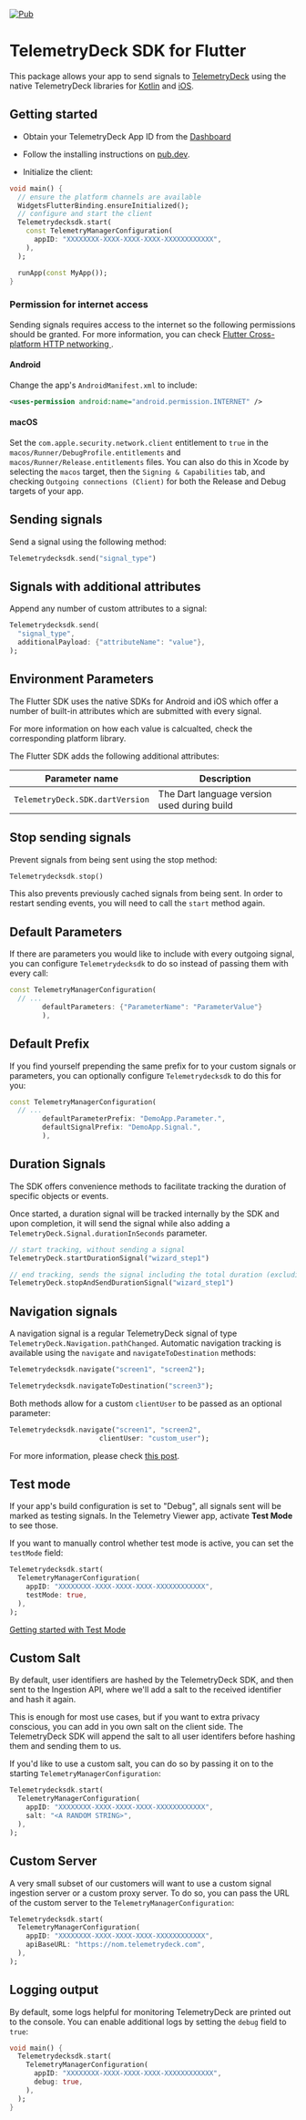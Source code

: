 <a href="https://pub.dev/packages/telemetrydecksdk"><img src="https://img.shields.io/pub/v/telemetrydecksdk.svg" alt="Pub"></a>


# TelemetryDeck SDK for Flutter

This package allows your app to send signals to [TelemetryDeck](https://telemetrydeck.com/) using the native TelemetryDeck libraries for [Kotlin](https://github.com/TelemetryDeck/KotlinSDK) and [iOS](https://github.com/TelemetryDeck/SwiftSDK).

## Getting started

- Obtain your TelemetryDeck App ID from the [Dashboard](https://dashboard.telemetrydeck.com/)

- Follow the installing instructions on [pub.dev](https://pub.dev/packages/telemetrydecksdk/install).

- Initialize the client:

```dart
void main() {
  // ensure the platform channels are available
  WidgetsFlutterBinding.ensureInitialized();
  // configure and start the client
  Telemetrydecksdk.start(
    const TelemetryManagerConfiguration(
      appID: "XXXXXXXX-XXXX-XXXX-XXXX-XXXXXXXXXXXX",
    ),
  );

  runApp(const MyApp());
}
```

### Permission for internet access

Sending signals requires access to the internet so the following permissions should be granted. For more information, you can check [Flutter Cross-platform HTTP networking ](https://docs.flutter.dev/data-and-backend/networking).

#### Android

Change the app's `AndroidManifest.xml` to include:

```xml
<uses-permission android:name="android.permission.INTERNET" />
```

#### macOS

Set the `com.apple.security.network.client` entitlement to `true` in the `macos/Runner/DebugProfile.entitlements` and `macos/Runner/Release.entitlements` files. You can also do this in Xcode by selecting the `macos` target, then the `Signing & Capabilities` tab, and checking `Outgoing connections (Client)` for both the Release and Debug targets of your app.

## Sending signals

Send a signal using the following method:

```dart
Telemetrydecksdk.send("signal_type")
```

## Signals with additional attributes

Append any number of custom attributes to a signal:

```dart
Telemetrydecksdk.send(
  "signal_type",
  additionalPayload: {"attributeName": "value"},
);
```

## Environment Parameters

The Flutter SDK uses the native SDKs for Android and iOS which offer a number of built-in attributes which are submitted with every signal.

For more information on how each value is calcualted, check the corresponding platform library.

The Flutter SDK adds the following additional attributes:

| Parameter name                  | Description                                 |
| ------------------------------- | ------------------------------------------- |
| `TelemetryDeck.SDK.dartVersion` | The Dart language version used during build |

## Stop sending signals

Prevent signals from being sent using the stop method:

```dart
Telemetrydecksdk.stop()
```

This also prevents previously cached signals from being sent. In order to restart sending events, you will need to call the `start` method again.

## Default Parameters

If there are parameters you would like to include with every outgoing signal, you can configure `Telemetrydecksdk` to do so instead of passing them with every call:

```dart
const TelemetryManagerConfiguration(
  // ...
        defaultParameters: {"ParameterName": "ParameterValue"}
        ),
```

## Default Prefix

If you find yourself prepending the same prefix for to your custom signals or parameters,
you can optionally configure `Telemetrydecksdk` to do this for you:

```dart
const TelemetryManagerConfiguration(
  // ...
        defaultParameterPrefix: "DemoApp.Parameter.",
        defaultSignalPrefix: "DemoApp.Signal.",
        ),
```

## Duration Signals

The SDK offers convenience methods to facilitate tracking the duration of specific objects or events.

Once started, a duration signal will be tracked internally by the SDK and upon completion, it will send the signal while also adding a `TelemetryDeck.Signal.durationInSeconds` parameter.

```dart
// start tracking, without sending a signal
TelemetryDeck.startDurationSignal("wizard_step1")

// end tracking, sends the signal including the total duration (excluding background time)
TelemetryDeck.stopAndSendDurationSignal("wizard_step1")
```

## Navigation signals

A navigation signal is a regular TelemetryDeck signal of type `TelemetryDeck.Navigation.pathChanged`. Automatic navigation tracking is available using the `navigate` and `navigateToDestination` methods:

```dart
Telemetrydecksdk.navigate("screen1", "screen2");

Telemetrydecksdk.navigateToDestination("screen3");
```

Both methods allow for a custom `clientUser` to be passed as an optional parameter:

```dart
Telemetrydecksdk.navigate("screen1", "screen2",
                      clientUser: "custom_user");
```

For more information, please check [this post](https://telemetrydeck.com/docs/articles/navigation-signals/).

## Test mode

If your app's build configuration is set to "Debug", all signals sent will be marked as testing signals. In the Telemetry Viewer app, activate **Test Mode** to see those.

If you want to manually control whether test mode is active, you can set the `testMode` field:

```dart
Telemetrydecksdk.start(
  TelemetryManagerConfiguration(
    appID: "XXXXXXXX-XXXX-XXXX-XXXX-XXXXXXXXXXXX",
    testMode: true,
  ),
);
```

[Getting started with Test Mode](https://telemetrydeck.com/docs/articles/test-mode/)

## Custom Salt

By default, user identifiers are hashed by the TelemetryDeck SDK, and then sent to the Ingestion API, where we'll add a salt to the received identifier and hash it again.

This is enough for most use cases, but if you want to extra privacy conscious, you can add in you own salt on the client side. The TelemetryDeck SDK will append the salt to all user identifers before hashing them and sending them to us.

If you'd like to use a custom salt, you can do so by passing it on to the starting `TelemetryManagerConfiguration`:

```dart
Telemetrydecksdk.start(
  TelemetryManagerConfiguration(
    appID: "XXXXXXXX-XXXX-XXXX-XXXX-XXXXXXXXXXXX",
    salt: "<A RANDOM STRING>",
  ),
);
```

## Custom Server

A very small subset of our customers will want to use a custom signal ingestion server or a custom proxy server. To do so, you can pass the URL of the custom server to the `TelemetryManagerConfiguration`:

```dart
Telemetrydecksdk.start(
  TelemetryManagerConfiguration(
    appID: "XXXXXXXX-XXXX-XXXX-XXXX-XXXXXXXXXXXX",
    apiBaseURL: "https://nom.telemetrydeck.com",
  ),
);
```

## Logging output

By default, some logs helpful for monitoring TelemetryDeck are printed out to the console. You can enable additional logs by setting the `debug` field to `true`:

```dart
void main() {
  Telemetrydecksdk.start(
    TelemetryManagerConfiguration(
      appID: "XXXXXXXX-XXXX-XXXX-XXXX-XXXXXXXXXXXX",
      debug: true,
    ),
  );
}
```
